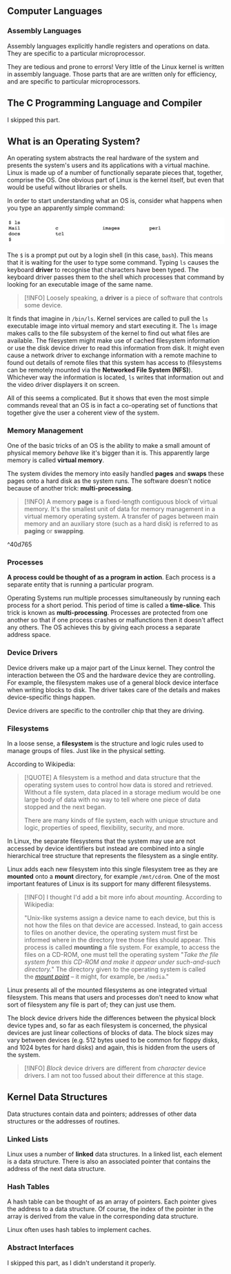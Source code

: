 ```toc
```

## Computer Languages

### Assembly Languages
Assembly languages explicitly handle registers and operations on data. They are specific to a particular microprocessor. 

They are tedious and prone to errors! Very little of the Linux kernel is written in assembly language. Those parts that are are written only for efficiency, and are specific to particular microprocessors.

## The C Programming Language and Compiler
I skipped this part.

## What is an Operating System?
An operating system abstracts the real hardware of the system and presents the system's users and its applications with a virtual machine. Linux is made up of a number of functionally separate pieces that, together, comprise the OS. One obvious part of Linux is the kernel itself, but even that would be useful without libraries or shells.

In order to start understanding what an OS is, consider what happens when you type an apparently simple command: 

![](_attachments/Screenshot%202022-12-05%20at%2020.47.23.png)

The `$` is a prompt put out by a login shell (in this case, `bash`). This means that it is waiting for the user to type some command. Typing `ls` causes the keyboard **driver** to recognise that characters have been typed. The keyboard driver passes them to the shell which processes that command by looking for an executable image of the same name.

> [!INFO]
> Loosely speaking, a **driver** is a piece of software that controls some device.

It finds that imagine in `/bin/ls`. Kernel services are called to pull the `ls` executable image into virtual memory and start executing it. The `ls` image makes calls to the file subsystem of the kernel to find out what files are available. The filesystem might make use of cached filesystem information or use the disk device driver to read this information from disk. It might even cause a network driver to exchange information with a remote machine to found out details of remote files that this system has access to (filesystems can be remotely mounted via the **Networked File System (NFS)**).
Whichever way the information is located, `ls` writes that information out and the video driver displayers it on screen.

All of this seems a complicated. But it shows that even the most simple commands reveal that an OS is in fact a co-operating set of functions that together give the user a coherent view of the system.

### Memory Management
One of the basic tricks of an OS is the ability to make a small amount of physical memory *behave* like it's bigger than it is. This apparently large memory is called **virtual memory**. 

The system divides the memory into easily handled **pages** and **swaps** these pages onto a hard disk as the system runs. The software doesn't notice because of another trick: **multi-processing**.

> [!INFO]
> A memory **page** is a fixed-length contiguous block of virtual memory. It's the smallest unit of data for memory management in a virtual memory operating system.
> A transfer of pages between main memory and an auxiliary store (such as a hard disk) is referred to as **paging** or **swapping**.

^40d765

### Processes
**A process could be thought of as a program in action**. Each process is a separate entity that is running a particular program.

Operating Systems run multiple processes simultaneously by running each process for a short period. This period of time is called a **time-slice**. This trick is known as **multi-processing**. Processes are protected from one another so that if one process crashes or malfunctions then it doesn't affect any others. The OS achieves this by giving each process a separate address space.

### Device Drivers
Device drivers make up a major part of the Linux kernel. They control the interaction between the OS and the hardware device they are controlling.
For example, the filesystem makes use of a general block device interface when writing blocks to disk. The driver takes care of the details and makes device-specific things happen.

Device drivers are specific to the controller chip that they are driving.

### Filesystems

In a loose sense, a **filesystem** is the structure and logic rules used to manage groups of files. Just like in the physical setting.

According to Wikipedia:

> [!QUOTE]
> A filesystem is a method and data structure that the operating system uses to control how data is stored and retrieved. Without a file system, data placed in a storage medium would be one large body of data with no way to tell where one piece of data stopped and the next began.
> 
> There are many kinds of file system, each with unique structure and logic, properties of speed, flexibility, security, and more.


In Linux, the separate filesystems that the system may use are not accessed by device identifiers but instead are combined into a single hierarchical tree structure that represents the filesystem as a single entity.

Linux adds each new filesystem into this single filesystem tree as they are **mounted** onto a **mount** directory, for example `/mnt/cdrom`. One of the most important features of Linux is its support for many different filesystems.

> [!INFO]
> I thought I'd add a bit more info about *mounting*.
> According to Wikipedia:
> 
> "Unix-like systems assign a device name to each device, but this is not how the files on that device are accessed. Instead, to gain access to files on another device, the operating system must first be informed where in the directory tree those files should appear. This process is called **mounting** a file system. For example, to access the files on a CD-ROM, one must tell the operating system "*Take the file system from this CD-ROM and make it appear under such-and-such directory.*" The directory given to the operating system is called the _[mount point](https://en.wikipedia.org/wiki/Mount_point "Mount point")_ – it might, for example, be `/media`."

Linux presents all of the mounted filesystems as one integrated virtual filesystem. This means that users and processes don't need to know what sort of filesystem any file is part of; they can just use them.

The block device drivers hide the differences between the physical block device types and, so far as each filesystem is concerned, the physical devices are just linear collections of blocks of data. The block sizes may vary between devices (e.g. 512 bytes used to be common for floppy disks, and 1024 bytes for hard disks) and again, this is hidden from the users of the system.

> [!INFO]
> *Block* device drivers are different from *character* device drivers. I am not too fussed about their difference at this stage.

## Kernel Data Structures
Data structures contain data and pointers; addresses of other data structures or the addresses of routines. 

### Linked Lists
Linux uses a number of **linked** data structures. In a linked list, each element is a data structure. There is also an associated pointer that contains the address of the next data structure.

### Hash Tables
A hash table can be thought of as an array of pointers. Each pointer gives the address to a data structure. Of course, the index of the pointer in the array is derived from the value in the corresponding data structure.

Linux often uses hash tables to implement caches. 

### Abstract Interfaces
I skipped this part, as I didn't understand it properly.
